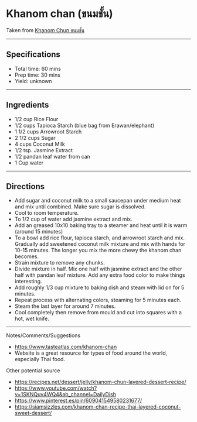 # Khanom chan (ขนมชั้น)

Taken from
[Khanom Chun ขนมชั้น](https://www.youtube.com/watch?v=bdp7vfywNJk&ab_channel=RinSCookBook)


---
## Specifications
- Total time: 60 mins
- Prep time: 30 mins
- Yield: unknown


---
## Ingredients

- 1/2 cup Rice Flour
- 1/2  cups Tapioca Starch (blue bag from Erawan/elephant)
- 1 1/2 cups Arrowroot Starch
- 2 1/2 cups Sugar
- 4 cups Coconut Milk 
- 1/2 tsp. Jasmine Extract
- 1/2 pandan leaf water from can
- 1 Cup water


---
## Directions

- Add sugar and coconut milk to a small saucepan under medium heat and mix until combined. Make sure sugar is dissolved.
- Cool to room temperature.
- To 1/2 cup of water add jasmine extract and mix.
- Add an greased 10x10 baking tray to a steamer and heat until it is warm (around 15 minutes)
- To a bowl add rice flour, tapioca starch, and arrowroot starch and mix. Gradually add sweetened coconut milk mixture and mix with hands for 10-15 minutes. The longer you mix the more chewy the khanom chan becomes.
- Strain mixture to remove any chunks.
- Divide mixture in half. Mix one half with jasmine extract and the other half with pandan leaf mixture. Add any extra food color to make things interesting.
- Add roughly 1/3 cup mixture to baking dish and steam with lid on for 5 minutes.
- Repeat process with alternating colors, steaming for 5 minutes each.
- Steam the last layer for around 7 minutes.
- Cool completely then remove from mould and cut into squares with a hot, wet knife.


---
Notes/Comments/Suggestions

- https://www.tasteatlas.com/khanom-chan
- Website is a great resource for types of food around the world, especially Thai food.

Other potential source
- https://recipes.net/dessert/jelly/khanom-chun-layered-dessert-recipe/
- https://www.youtube.com/watch?v=1SKNQuv4WQ4&ab_channel=DailyDish
- https://www.pinterest.es/pin/609041549580231677/
- https://siamsizzles.com/khanom-chan-recipe-thai-layered-coconut-sweet-dessert/
